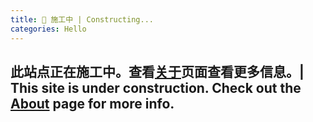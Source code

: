 ```yaml
---
title: 🚧 施工中 | Constructing...
categories: Hello
---
```


## 此站点正在施工中。查看[关于](/about)页面查看更多信息。| This site is under construction. Check out the [About](/about) page for more info.
